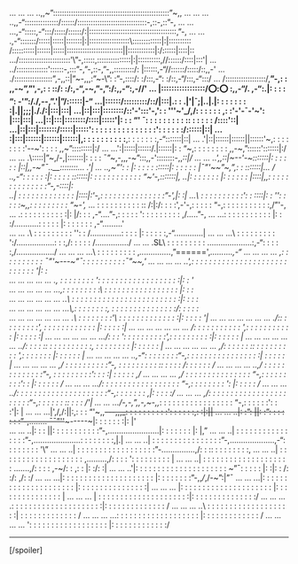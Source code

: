 ... ... ... ..,,~”::::::::::::::::::::::::::::::::::::::::::::::::::::”~,,
... ... ... ..,,-“:::::::::::::::/::::::/::::::::::::::::\:::::::::::::::-,::-,::”-,
... ... ...,-“:::::,-“:::/:::::/::::::/:|:::::::::::::::::\::::::::::::::::\::::\::\,”-,
... ... .,-“:::::::/:::::|:::::|:::::::|:|::::::::::::::::::\\:::::::::::::|:|:::::\:::\::\
/::::::::::|::::::|:::::|\::::::\:\::::::::::::::::::||::::::::::::|:/::::::|::::|::\
.../::::::::::::\:::::::\::::'\”-,::::\:\,:::::::::::::::|:|::::::::::,//::::::/::::|:::'|
... ../::::::::::::::'\::::::\-,:::”-,”-,::\-,”-,,:::::::::/: |::::::,-“//::::::/:::::/::,,-'
... ./:::::::::::::::::”,-,,::\|”~-,,\,:”~-\”: :”-,::::/: :/:::,-“: :/::,-“/:::,-“:::/
... /::::::::::::::::::/,__”-,\: : ,,-~”,”',-,: : :\:/: :/:,-“,-~,”-,”:/:,,-“:,-//'
... |:::::::::::::::::/:o:::o: :,,-“/. ,-“:\.|: : : : “: -'”:/./,--,”\.'|”/::::::|-“
...|::::::/:::::::::/::/|:::|.\: : \.|'|¯;|..|.|: : : : : : : :|.||;;;|././:|:::|:::|
...|::|:::|::::::::/::'-':::'-,': : '\'\'~'_/,/: : : : : : ,: :'-'-¯-'~': |:::|:::|
...|::|:::|::::::::/::::|:::::'|: : : “' ¯: : : : : : : : : :\: : : : : : /::::'\::|
...|::|:::|:::::::/:::::|:::::'\: : : : : : : : : : : : : : :': : : : : :/::::::|::|
... \:|:::|::::::|::::::|::::::|,: : : : : : : : : :__,: : : : : : :,-“:::::::|::|
... .'\|::|::::::|::::::||::::::\'~,: : : : : : : :'--~': : : : ,,~”\:::::::::|:/
... ...'\:|:::::|::::::/.|::::::|: : “~,: : : : : : : : ,,-~,”::::::'\:::::::|:/
... ... .\\:::::|”~,/-,|:::::::|: : : : ¯”~,-,,,-~”:::,,-'\::::::::\-,,_::|/
... ... ..',\,::|~--'-~\:::::::|: : : : : : |::|,,-~”¯..__\::::::::\... .'|
... ..,~”': : \|: : : : : \::::::|: : : : : : |¯”'~~”~,”,: : \:::::::|... /
..,-“: : : : : :|: : : : : :\::::::|: : : : : : \: : : : : : “~'-,:\::::::|\,
..|: : : : : : : |: : : : : : |::::|,\,: : : : : : : : : : : : : :”-,-\::::|: \
..| : : : : : : : : : : : : : |::::|:'-,\: : : : : : : : : : : : : : :”-'\,|: :|
...\ : : : : : : : : : :'\: : :\:::|: : '\'\: : : : :~,,: : : : : : : : : “~-',_
... \: : : : : : : : : : :\: /:|:/: : : :',-'-,: : : : : “-,: : : : : : : : : : :,/”'-,
... .\: : : : : : : : : : :\|: |/: : : ,-“....”-,: : : : : '\: : : : : : : : : ,/.....”-,
... ...\: : : : : : : : : : \: |: : :/...........\: : : : : |: : : : : : : ,-“.........'\
... ... .\ : : : : : : : : : '\': : /..............\: : : : |: : : : : :,-“.............|
... ... ...\ : : : : : : : : : '\:/.................\: : :,/: : : : : /.............../
... ... .SL\ : : : : : : : : : \....................\:,-“: : : : :,/................./
... ... ... ...\ : : : : : : : : : \,_.............._,”======',_..........,-“
... ... ... ... \,: : : : : : : : : \: ¯”'~---~”¯: : : : : : : : : :¯”~~,'
... ... ... ... ..'\,: : : : : : : : : \: : : : : : : : : : : : : : : : : : : '|: : \
... ... ... ... ... .\, : : : : : : : : '\: : : : : : : : : : : : : : : : : : :|: : '\
... ... ... ... ... ...\,: : : : : : : : :\ : : : : : : : : : : : : : : : : : |: : :\
... ... ... ... ... ... ..\ : : : : : : : : \: : : : : : : : : : : : : : : : :|: : : :\
... ... ... ... ... ... ...\\,: : : : : : : :\, : : : : : : : : : : : : : : :/: : : : :\
... ... ... ... ... ... ... .\\ : : : : : : : :'\ : : : : : : : : : : : : : :|: : : : : '|
... ... ... ... ... ... ... ./:\: : : : : : : : :'\, : : : : : : : : : : : : |: : : : : :|
... ... ... ... ... ... ... /: : \: : : : : : : : : '\,: : : : : : : : : : : |: : : : : :|
... ... ... ... ... ... .../: : : '\: : : : : : : : : :'\,: : : : : : : : : :|: : : : : : |
... ... ... ... ... ... ../: : : : :\: : : : : : : : : : :\, : : : : : : : : |: : : : : : |
... ... ... ... ... ... ,/: : : : : : :\: : : : : : : : : : '\,: : : : : : : |: : : : : : |
... ... ... ... ... ..,-“: : : : : : : :“-,: : : : : : : : : : \: : : : : : :| : : : : : |
... ... ... ... ... ,/ : : : : : : : : : :”-, : : : : : : : : : :\: : : : : /: : : : : : /
... ... ... ... ..,/ : : : : : : : : : : : : :”-, : : : : : : : : :'\: : : :| : : : : : ,/
... ... ... ... ,/ : : : : : : : : : : : : : : : “-,: : : : : : : : :'\: : |: : : : : : /
... ... ... .../: : : : : : : : : : : : : : : : : : “-,: : : : : : : : '\: |: : : : : /
... ... ... ../: : : : : : : : : : : : : : : : : : : : :“-,: : : : : : : \,|: : : : :/
... ... ... ,/: : : : : : : : : : : : : : : : : : : : : : :“-,: : : : : : :\: : : : /'|
... ... .../-,-,”,,-,~-,,_: : : : : : : : : : : : : : : : : “-,: : : : : :'\: : :'|: |
... ... ...|',/,/:||:\,\: : : “'~,,~~---,,,_: : : : : : : : : :'\: : : : : :\,: :|:||
... ... ..|: :”: ||: :”: : : : : : :”-,........ ¯¯”''~~~-----~|\: : : : : : \:|: |'\
... ... ..|: : : ||: : : : : : : : : : :”-,.......................|: : : : : : : \|: |,”
... ... ..| : : : : : : : : : : : : : : : :”-,.....................\: : : : : : : :\,|.|
... ... ..| : : : : : : : : : : : : : : : :”-,\....................,-“\: : : : : : : : '\”
... ... ..| : : : : : : : : : : : : : : : : : :”-\...............,/: : :\: : : : : : : : :\,
... ... ..| : : : : : : : : : : : : : : : : : : : \,.........,/: : : : '\: : : : : : : : : |
... ... ..| : : : : : : : : : : : : : : : : : : : : \.......,/: : : : ,-~/: : ,: : |: :/: :|
... ... ..'|: : : : : : : : : : : : : : : : : : : : : \~”¯: : : : : |: :|: : /: :/: ,/: :/
... ... ...|: : : : : : : : : : : : : : : : : : : : : |: : : : : : : :”-,,_/_,/-~”:|”¯
... ... ...|: : : : : : : : : : : : : : : : : : : : : |: : : : : : : : : : : : : : : :|
... ... ... |: : : : : : : : : : : : : : : : : : : : : |: : : : : : : : : : : : : : : |
... ... ... | : : : : : : : : : : : : : : : : : : : : :|: : : : : : : : : : : : : : :/
... ... ... .\: : : : : : : : : : : : : : : : : : : : :|: : : : : : : : : : : : : : /
... ... ... ..\ : : : : : : : : : : : : : : : : : : : :| : : : : : : : : : : : : : /
... ... ... ...\: : : : : : : : : : : : : : : : : : : |: : : : : : : : : : : : : /
... ... ... ... '\: : : : : : : : : : : : : : : : : : |: : : : : : : : : : : : :/
_________________
[/spoiler]

